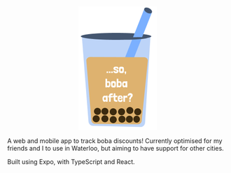 <p align="center">
   <img src="./assets/images/logo.png">
</p>

A web and mobile app to track boba discounts! Currently optimised for my friends and I to use in Waterloo, but aiming to have support for other cities.

Built using Expo, with TypeScript and React. 